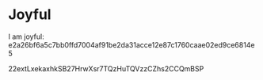 # Joyful

I am joyful: e2a26bf6a5c7bb0ffd7004af91be2da31acce12e87c1760caae02ed9ce6814e5


22extLxekaxhkSB27HrwXsr7TQzHuTQVzzCZhs2CCQmBSP